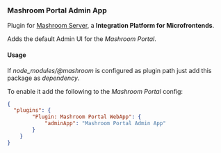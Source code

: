 
### Mashroom Portal Admin App

Plugin for [Mashroom Server](https://www.mashroom-server.com), a **Integration Platform for Microfrontends**. 

Adds the default Admin UI for the _Mashroom Portal_.

#### Usage

If *node_modules/@mashroom* is configured as plugin path just add this package as _dependency_.

To enable it add the following to the _Mashroom Portal_ config:

```json
{
  "plugins": {
        "Plugin: Mashroom Portal WebApp": {
            "adminApp": "Mashroom Portal Admin App"
        }
    }
}
```
